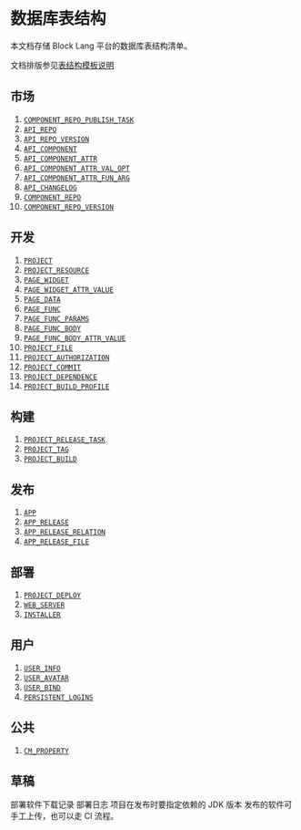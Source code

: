 # 数据库表结构

本文档存储 Block Lang 平台的数据库表结构清单。

文档排版参见[表结构模板说明](_TEMPLATE.md)

## 市场

1. [`COMPONENT_REPO_PUBLISH_TASK`](COMPONENT_REPO_PUBLISH_TASK.md)
2. [`API_REPO`](API_REPO.md)
3. [`API_REPO_VERSION`](API_REPO_VERSION.md)
4. [`API_COMPONENT`](API_COMPONENT.md)
5. [`API_COMPONENT_ATTR`](API_COMPONENT_ATTR.md)
6. [`API_COMPONENT_ATTR_VAL_OPT`](API_COMPONENT_ATTR_VAL_OPT.md)
7. [`API_COMPONENT_ATTR_FUN_ARG`](API_COMPONENT_ATTR_FUN_ARG.md)
8. [`API_CHANGELOG`](API_CHANGELOG.md)
9. [`COMPONENT_REPO`](COMPONENT_REPO.md)
10. [`COMPONENT_REPO_VERSION`](COMPONENT_REPO_VERSION.md)

## 开发

1. [`PROJECT`](PROJECT.md)
2. [`PROJECT_RESOURCE`](PROJECT_RESOURCE.md)
3. [`PAGE_WIDGET`](PAGE_WIDGET.md)
4. [`PAGE_WIDGET_ATTR_VALUE`](PAGE_WIDGET_ATTR_VALUE.md)
5. [`PAGE_DATA`](PAGE_DATA.md)
6. [`PAGE_FUNC`](PAGE_FUNC.md)
7. [`PAGE_FUNC_PARAMS`](PAGE_FUNC_PARAMS.md)
8. [`PAGE_FUNC_BODY`](PAGE_FUNC_BODY.md)
9. [`PAGE_FUNC_BODY_ATTR_VALUE`](PAGE_FUNC_BODY_ATTR_VALUE.md)
10. [`PROJECT_FILE`](PROJECT_FILE.md)
11. [`PROJECT_AUTHORIZATION`](PROJECT_AUTHORIZATION.md)
12. [`PROJECT_COMMIT`](PROJECT_COMMIT.md)
13. [`PROJECT_DEPENDENCE`](PROJECT_DEPENDENCE.md)
14. [`PROJECT_BUILD_PROFILE`](PROJECT_BUILD_PROFILE.md)

## 构建

1. [`PROJECT_RELEASE_TASK`](PROJECT_RELEASE_TASK.md)
2. [`PROJECT_TAG`](PROJECT_TAG.md)
3. [`PROJECT_BUILD`](PROJECT_BUILD.md)

## 发布

1. [`APP`](APP.md)
2. [`APP_RELEASE`](APP_RELEASE.md)
3. [`APP_RELEASE_RELATION`](APP_RELEASE_RELATION.md)
4. [`APP_RELEASE_FILE`](APP_RELEASE_FILE.md)

## 部署

1. [`PROJECT_DEPLOY`](PROJECT_DEPLOY.md)
2. [`WEB_SERVER`](WEB_SERVER.md)
3. [`INSTALLER`](INSTALLER.md)

## 用户

1. [`USER_INFO`](USER_INFO.md)
2. [`USER_AVATAR`](USER_AVATAR.md)
3. [`USER_BIND`](USER_BIND.md)
4. [`PERSISTENT_LOGINS`](PERSISTENT_LOGINS.md)

## 公共

1. [`CM_PROPERTY`](CM_PROPERTY.md)

## 草稿

部署软件下载记录
部署日志
项目在发布时要指定依赖的 JDK 版本
发布的软件可手工上传，也可以走 CI 流程。
